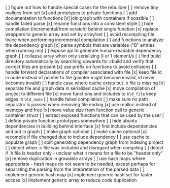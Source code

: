 [ ] figure out how to handle special cases for the rebuilder
[ ] remove tiny mallocs from set
[x] add prototypes to private functions
[ ] add documentation to functions
[x] join graph with containers if possible
[ ] handle failed parse
[x] rename functions into a consistent style
[ ] hide compilation (incremental/from scratch) behind single function
[x] replace wrappers to generic array and set by array/set
[ ] avoid recompiling file twice when performing incremental compilation
[ ] add functions to analyze the dependency graph
[x] parse symbols that are variables ("B" entries when running nm)
[ ] expose api to generate human-readable dependency graph
[ ] collapse array when only serializing 0 or 1 element/s
[ ] find build directory automatically by searching upwards for cbuild and verify that correct files are present
[x] use prefix on functions to avoid collisions
[ ] handle forward declarations of compiler associated with file
[x] keep file id in node instead of pointer to file (pointer might become invalid, id never becomes invalid)
[ ] handle case where cache exists but .o file is missing
[x] separate file and graph data in serialized cache
[x] move compilation of project to different file
[x] move functions and includes to `bld_file` keep edges in `bld_node`
[ ] handle failed compilation
[ ] make sure no path separator is passed when removing file ending
[x] use realloc instead of memcpy and free
[x] move value size from function call to generic container struct
[ ] extract exposed functions that can be used by the user
[ ] define private function prototypes somewhere
[ ] hide ubuntu dependencies in building behind interface
[x] find include dependencies and put in graph
[ ] make graph optional
[ ] make cache optional
[x] recompile if file changed due to include dependency
[ ] use cache to populate graph
[ ] split generating dependency graph from indexing project
[ ] detect when .c file was included and disregard when compiling
[ ] detect if .h file is header only
    - unclear what it means for a file to be "header only"
[x] remove duplication in growable arrays
[ ] use hash maps where appropriate
    - hash maps do not seem to be needed, except perhaps for separating the parsing from the intepretation of the parsed data
[ ] implement generic hash map
[x] implement generic hash set for faster access
[x] implement generic array to reduce code duplication

